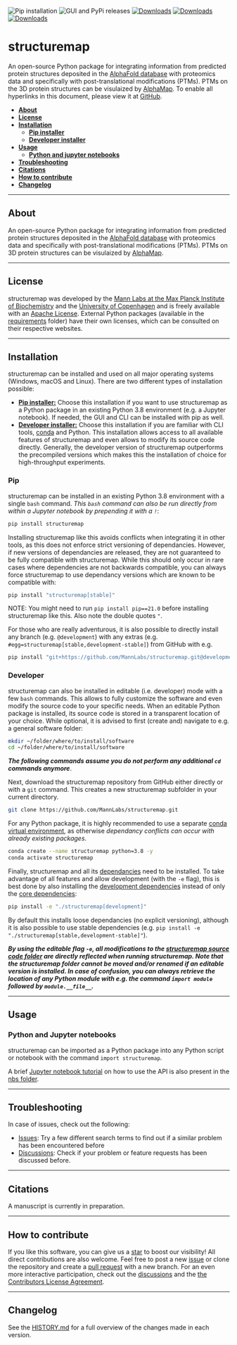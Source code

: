 ![Pip installation](https://github.com/MannLabs/structuremap/workflows/Default%20installation%20and%20tests/badge.svg)
![GUI and PyPi releases](https://github.com/MannLabs/structuremap/workflows/Publish%20on%20PyPi%20and%20release%20on%20GitHub/badge.svg)
[![Downloads](https://pepy.tech/badge/structuremap)](https://pepy.tech/project/structuremap)
[![Downloads](https://pepy.tech/badge/structuremap/month)](https://pepy.tech/project/structuremap)
[![Downloads](https://pepy.tech/badge/structuremap/week)](https://pepy.tech/project/structuremap)


# structuremap
An open-source Python package for integrating information from predicted protein structures deposited in the [AlphaFold database](https://alphafold.ebi.ac.uk/) with proteomics data and specifically with post-translational modifications (PTMs). PTMs on the 3D protein structures can be visulaized by [AlphaMap](https://github.com/MannLabs/alphamap). To enable all hyperlinks in this document, please view it at [GitHub](https://github.com/MannLabs/structuremap).

* [**About**](#about)
* [**License**](#license)
* [**Installation**](#installation)
  * [**Pip installer**](#pip)
  * [**Developer installer**](#developer)
* [**Usage**](#usage)
  * [**Python and jupyter notebooks**](#python-and-jupyter-notebooks)
* [**Troubleshooting**](#troubleshooting)
* [**Citations**](#citations)
* [**How to contribute**](#how-to-contribute)
* [**Changelog**](#changelog)

---
## About

An open-source Python package for integrating information from predicted protein structures deposited in the [AlphaFold database](https://alphafold.ebi.ac.uk/) with proteomics data and specifically with post-translational modifications (PTMs). PTMs on 3D protein structures can be visulaized by [AlphaMap](https://github.com/MannLabs/alphamap).

---
## License

structuremap was developed by the [Mann Labs at the Max Planck Institute of Biochemistry](https://www.biochem.mpg.de/mann) and the [University of Copenhagen](https://www.cpr.ku.dk/research/proteomics/mann/) and is freely available with an [Apache License](LICENSE.txt). External Python packages (available in the [requirements](requirements) folder) have their own licenses, which can be consulted on their respective websites.

---
## Installation

structuremap can be installed and used on all major operating systems (Windows, macOS and Linux).
There are two different types of installation possible:

* [**Pip installer:**](#pip) Choose this installation if you want to use structuremap as a Python package in an existing Python 3.8 environment (e.g. a Jupyter notebook). If needed, the GUI and CLI can be installed with pip as well.
* [**Developer installer:**](#developer) Choose this installation if you are familiar with CLI tools, [conda](https://docs.conda.io/en/latest/) and Python. This installation allows access to all available features of structuremap and even allows to modify its source code directly. Generally, the developer version of structuremap outperforms the precompiled versions which makes this the installation of choice for high-throughput experiments.

### Pip

structuremap can be installed in an existing Python 3.8 environment with a single `bash` command. *This `bash` command can also be run directly from within a Jupyter notebook by prepending it with a `!`*:

```bash
pip install structuremap
```

Installing structuremap like this avoids conflicts when integrating it in other tools, as this does not enforce strict versioning of dependancies. However, if new versions of dependancies are released, they are not guaranteed to be fully compatible with structuremap. While this should only occur in rare cases where dependencies are not backwards compatible, you can always force structuremap to use dependancy versions which are known to be compatible with:

```bash
pip install "structuremap[stable]"
```

NOTE: You might need to run `pip install pip==21.0` before installing structuremap like this. Also note the double quotes `"`.

For those who are really adventurous, it is also possible to directly install any branch (e.g. `@development`) with any extras (e.g. `#egg=structuremap[stable,development-stable]`) from GitHub with e.g.

```bash
pip install "git+https://github.com/MannLabs/structuremap.git@development#egg=structuremap[stable,development-stable]"
```

### Developer

structuremap can also be installed in editable (i.e. developer) mode with a few `bash` commands. This allows to fully customize the software and even modify the source code to your specific needs. When an editable Python package is installed, its source code is stored in a transparent location of your choice. While optional, it is advised to first (create and) navigate to e.g. a general software folder:

```bash
mkdir ~/folder/where/to/install/software
cd ~/folder/where/to/install/software
```

***The following commands assume you do not perform any additional `cd` commands anymore***.

Next, download the structuremap repository from GitHub either directly or with a `git` command. This creates a new structuremap subfolder in your current directory.

```bash
git clone https://github.com/MannLabs/structuremap.git
```

For any Python package, it is highly recommended to use a separate [conda virtual environment](https://docs.conda.io/en/latest/), as otherwise *dependancy conflicts can occur with already existing packages*.

```bash
conda create --name structuremap python=3.8 -y
conda activate structuremap
```

Finally, structuremap and all its [dependancies](requirements) need to be installed. To take advantage of all features and allow development (with the `-e` flag), this is best done by also installing the [development dependencies](requirements/requirements_development.txt) instead of only the [core dependencies](requirements/requirements.txt):

```bash
pip install -e "./structuremap[development]"
```

By default this installs loose dependancies (no explicit versioning), although it is also possible to use stable dependencies (e.g. `pip install -e "./structuremap[stable,development-stable]"`).

***By using the editable flag `-e`, all modifications to the [structuremap source code folder](structuremap) are directly reflected when running structuremap. Note that the structuremap folder cannot be moved and/or renamed if an editable version is installed. In case of confusion, you can always retrieve the location of any Python module with e.g. the command `import module` followed by `module.__file__`.***

---
## Usage

### Python and Jupyter notebooks

structuremap can be imported as a Python package into any Python script or notebook with the command `import structuremap`.

A brief [Jupyter notebook tutorial](nbs/tutorial.ipynb) on how to use the API is also present in the [nbs folder](nbs).

---
## Troubleshooting

In case of issues, check out the following:

* [Issues](https://github.com/MannLabs/structuremap/issues): Try a few different search terms to find out if a similar problem has been encountered before
* [Discussions](https://github.com/MannLabs/structuremap/discussions): Check if your problem or feature requests has been discussed before.

---
## Citations

A manuscript is currently in preparation. 

---
## How to contribute

If you like this software, you can give us a [star](https://github.com/MannLabs/structuremap/stargazers) to boost our visibility! All direct contributions are also welcome. Feel free to post a new [issue](https://github.com/MannLabs/structuremap/issues) or clone the repository and create a [pull request](https://github.com/MannLabs/structuremap/pulls) with a new branch. For an even more interactive participation, check out the [discussions](https://github.com/MannLabs/structuremap/discussions) and the [the Contributors License Agreement](misc/CLA.md).

---
## Changelog

See the [HISTORY.md](HISTORY.md) for a full overview of the changes made in each version.
